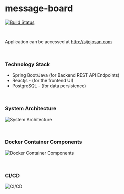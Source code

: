 # message-board

[![Build Status](https://travis-ci.org/joemccann/dillinger.svg?branch=master)](https://travis-ci.org/joemccann/dillinger)

<br/>

Application can be accessed at http://sijojosan.com

<br/>

### Technology Stack
  - Spring Boot/Java (for Backend REST API Endpoints)
  - Reactjs - (for the frontend UI)
  - PostgreSQL - (for data persistence)

<br/>

### System Architecture 
![System Architecture](https://i.imgur.com/ki8NdVN.jpg)

<br/>

### Docker Container Components
![Docker Container Components](https://i.imgur.com/TWw2Grw.jpg)

<br/>

### CI/CD
![CI/CD](https://imgur.com/eWE0vDh.jpg)
